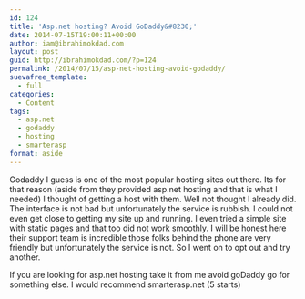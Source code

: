 ```yaml
---
id: 124
title: 'Asp.net hosting? Avoid GoDaddy&#8230;'
date: 2014-07-15T19:00:11+00:00
author: iam@ibrahimokdad.com
layout: post
guid: http://ibrahimokdad.com/?p=124
permalink: /2014/07/15/asp-net-hosting-avoid-godaddy/
suevafree_template:
  - full
categories:
  - Content
tags:
  - asp.net
  - godaddy
  - hosting
  - smarterasp
format: aside
---
```

Godaddy I guess is one of the most popular hosting sites out there. Its for that reason (aside from they provided asp.net hosting and that is what I needed) I thought of getting a host with them. Well not thought I already did. The interface is not bad but unfortunately the service is rubbish. I could not even get close to getting my site up and running. I even tried a simple site with static pages and that too did not work smoothly. I will be honest here their support team is incredible those folks behind the phone are very friendly but unfortunately the service is not. So I went on to opt out and try another.

If you are looking for asp.net hosting take it from me avoid goDaddy go for something else. I would recommend smarterasp.net (5 starts)